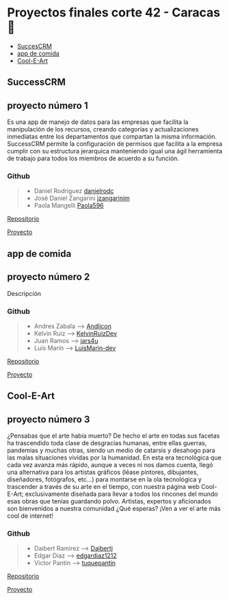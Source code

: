 # Proyectos finales corte 42 - Caracas 🎉
- [SuccesCRM](#successcrm)
- [app de comida](#app-de-comida)
- [Cool-E-Art](#cool-e-art)

## SuccessCRM

## proyecto número 1

Es una app de manejo de datos para las empresas que facilita la manipulación de los recursos, creando categorías y actualizaciones inmediatas entre los departamentos que compartan la misma información. SuccessCRM permite la configuración de permisos que facilita a la empresa cumplir con su estructura jerarquica manteniendo igual una ágil herramienta de trabajo para todos los miembros de acuerdo a su función.

### Github

> - Daniel Rodriguez [danielrodc](https://github.com/danielrodc)
> - José Daniel Zangarini [jzangarinim](https://github.com/jzangarinim)
> - Paola Mangelli  [Paola596](https://github.com/Paola596)

[Repositorio](https://github.com/jzangarinim/success-crm)

[Proyecto](https://github.com/users/danielrodc/projects/2)

## app de comida

## proyecto número 2

Descripción

### Github

> - Andres Zabala --> [Andlicon](https://github.com/Andlicon) 
> - Kelvin Ruiz -->  [KelvinRuizDev](https://github.com/KelvinRuizDev) 
> - Juan Ramos --> [jars4u](https://github.com/jars4u)
> - Luis Marín --> [LuisMarin-dev](https://github.com/LuisMarin-dev)

[Repositorio](https://github.com/4GeeksAcademy/proyecto-final-app-restaurante)

[Proyecto](https://github.com/orgs/4GeeksAcademy/projects/57)



## Cool-E-Art

## proyecto número 3

¿Pensabas que el arte había muerto?  De hecho el arte en todas sus facetas ha trascendido toda clase de desgracias humanas, entre ellas guerras, pandemias y muchas otras, siendo un medio de catarsis y desahogo para las malas situaciones vividas por la humanidad.
En esta era tecnológica que cada vez avanza más rápido, aunque a veces ni nos damos cuenta, llegó una alternativa para los artistas gráficos (léase pintores, dibujantes, diseñadores, fotógrafos, etc…) para montarse en la ola tecnológica y trascender a través de su arte en el tiempo, con nuestra página web Cool-E-Art; exclusivamente diseñada para llevar a todos los rincones del mundo esas obras que tenías guardando polvo. Artistas, expertos y aficionados son bienvenidos a nuestra comunidad ¿Qué esperas? ¡Ven a ver el arte más cool de internet!

### Github

> - Daibert Ramirez --> [Daibertj](https://github.com/Daibertj)
> - Edgar Diaz -->  [edgardiaz1212](https://github.com/edgardiaz1212)
> - Victor Pantin -->  [tuquepantin](https://github.com/tuquepantin)

[Repositorio](https://github.com/4GeeksAcademy/daibert-edgar-victor)

[Proyecto](https://github.com/orgs/4GeeksAcademy/projects/55)

